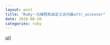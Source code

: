 ```yaml
---
layout: post
title: "Ruby－元编程和自定义访问器attr_accessor"
date: 2018-06-20
categories: ruby
---
```


[url](https://pengzhaoqing.github.io/%E5%AD%A6%E4%B9%A0%E7%AC%94%E8%AE%B0/ruby-attr-accesstor/)


